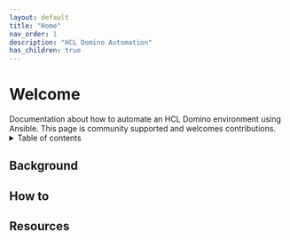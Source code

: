 ```yaml
---
layout: default
title: "Home"
nav_order: 1
description: "HCL Domino Automation"
has_children: true
---
```

<h1>Welcome</h1>
Documentation about how to automate an HCL Domino environment using Ansible.
This page is community supported and welcomes contributions.

<details close markdown="block">
  <summary>
    Table of contents
  </summary>
  {: .text-delta }
1. TOC
{:toc}
</details>

## Background


## How to

## Resources



